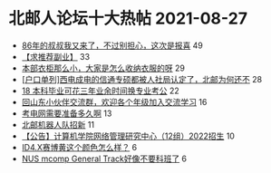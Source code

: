 # 北邮人论坛十大热帖 2021-08-27

- [86年的叔叔我又来了，不过别担心，这次是报喜](https://bbs.byr.cn/article/Friends/2003182) 49
- [【求推荐副业】](https://bbs.byr.cn/article/DIYLife/47891) 33
- [本部衣柜那么小，大家是怎么收纳衣服的呀](https://bbs.byr.cn/article/Talking/6296811) 29
- [[户口单列]西电成电的信通专硕都被人社局认定了，北邮为何还不](https://bbs.byr.cn/article/Picture/3297678) 28
- [18 本科毕业可花三年业余时间换专业考公](https://bbs.byr.cn/article/CivilServant/47600) 22
- [回山东小伙伴交流群，欢迎各个年级加入交流学习](https://bbs.byr.cn/article/Shandong/419416) 16
- [考电网需要准备多久啊](https://bbs.byr.cn/article/Job/2140332) 13
- [北邮机器人队招新](https://bbs.byr.cn/article/Robot/707) 11
- [【公告】计算机学院网络管理研究中心（12组）2022招生](https://bbs.byr.cn/article/AimGraduate/1207631) 10
- [ID4.X赛博黄这个颜色怎么样？](https://bbs.byr.cn/article/AutoMotor/128905) 6
- [NUS mcomp General Track好像不要科班了](https://bbs.byr.cn/article/GoAbroad/379379) 6


